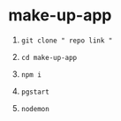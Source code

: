 # make-up-app

1. `git clone " repo link "`

2. `cd make-up-app`

3. `npm i `

4. `pgstart`

6. `nodemon`
